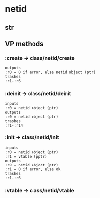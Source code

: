 # netid

## str

## VP methods

### :create -> class/netid/create

```code
outputs
:r0 = 0 if error, else netid object (ptr)
trashes
:r1-:r6
```

### :deinit -> class/netid/deinit

```code
inputs
:r0 = netid object (ptr)
outputs
:r0 = netid object (ptr)
trashes
:r1-:r14
```

### :init -> class/netid/init

```code
inputs
:r0 = netid object (ptr)
:r1 = vtable (pptr)
outputs
:r0 = netid object (ptr)
:r1 = 0 if error, else ok
trashes
:r1-:r6
```

### :vtable -> class/netid/vtable

